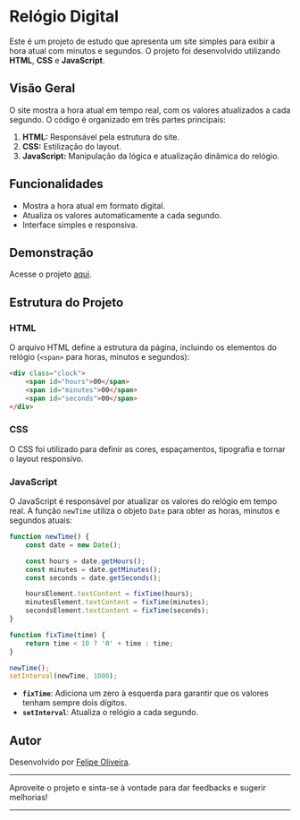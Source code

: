 # Relógio Digital

Este é um projeto de estudo que apresenta um site simples para exibir a hora atual com minutos e segundos. 
O projeto foi desenvolvido utilizando **HTML**, **CSS** e **JavaScript**.

## Visão Geral

O site mostra a hora atual em tempo real, com os valores atualizados a cada segundo. 
O código é organizado em três partes principais:

1. **HTML:** Responsável pela estrutura do site.
2. **CSS:** Estilização do layout.
3. **JavaScript:** Manipulação da lógica e atualização dinâmica do relógio.

## Funcionalidades

- Mostra a hora atual em formato digital.
- Atualiza os valores automaticamente a cada segundo.
- Interface simples e responsiva.

## Demonstração
Acesse o projeto [aqui](https://felipeoliveiracode.github.io/relogio-digital/).

## Estrutura do Projeto

### HTML
O arquivo HTML define a estrutura da página, incluindo os elementos do relógio (`<span>` para horas, minutos e segundos):

```html
<div class="clock">
    <span id="hours">00</span>
    <span id="minutes">00</span>
    <span id="seconds">00</span>
</div>
```

### CSS
O CSS foi utilizado para definir as cores, espaçamentos, tipografia e tornar o layout responsivo.

### JavaScript
O JavaScript é responsável por atualizar os valores do relógio em tempo real. 
A função `newTime` utiliza o objeto `Date` para obter as horas, minutos e segundos atuais:

```javascript
function newTime() {
    const date = new Date();

    const hours = date.getHours();
    const minutes = date.getMinutes();
    const seconds = date.getSeconds();

    hoursElement.textContent = fixTime(hours);
    minutesElement.textContent = fixTime(minutes);
    secondsElement.textContent = fixTime(seconds);
}

function fixTime(time) {
    return time < 10 ? '0' + time : time;
}

newTime();
setInterval(newTime, 1000);
```
- **`fixTime`**: Adiciona um zero à esquerda para garantir que os valores tenham sempre dois dígitos.
- **`setInterval`**: Atualiza o relógio a cada segundo.


## Autor
Desenvolvido por [Felipe Oliveira](https://www.linkedin.com/in/felipeoliveiracode/).

---

Aproveite o projeto e sinta-se à vontade para dar feedbacks e sugerir melhorias!

---
